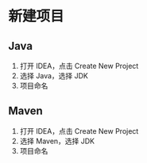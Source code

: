# 新建项目

## Java

1. 打开 IDEA，点击 Create New Project
2. 选择 Java，选择 JDK
3. 项目命名

## Maven

1. 打开 IDEA，点击 Create New Project
2. 选择 Maven，选择 JDK
3. 项目命名

